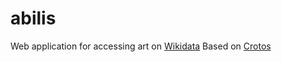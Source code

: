 # abilis
Web application for accessing art on [Wikidata](http://wikidata.org)
Based on [Crotos](https://github.com/zone47/CROTOS)
